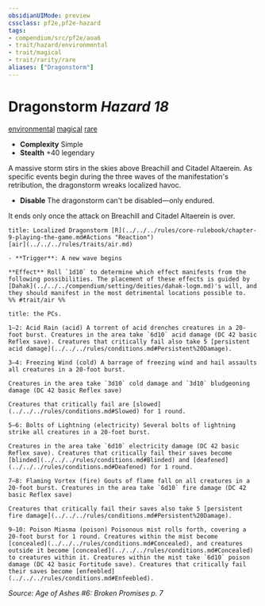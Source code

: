 ```yaml
---
obsidianUIMode: preview
cssclass: pf2e,pf2e-hazard
tags:
- compendium/src/pf2e/aoa6
- trait/hazard/environmental
- trait/magical
- trait/rarity/rare
aliases: ["Dragonstorm"]
---
```

# Dragonstorm *Hazard 18*  
[environmental](environmental.md)  [magical](magical.md)  [rare](rare.md)  

- **Complexity** Simple
- **Stealth** +40 legendary  

A massive storm stirs in the skies above Breachill and Citadel Altaerein. As specific events begin during the three waves of the manifestation's retribution, the dragonstorm wreaks localized havoc.

- **Disable** The dragonstorm can't be disabled—only endured.

It ends only once the attack on Breachill and Citadel Altaerein is over.  
     
```ad-embed-ability
title: Localized Dragonstorm [R](../../../rules/core-rulebook/chapter-9-playing-the-game.md#Actions "Reaction")
[air](../../../rules/traits/air.md)  

- **Trigger**: A new wave begins

**Effect** Roll `1d10` to determine which effect manifests from the following possibilities. The placement of these effects is guided by [Dahak](../../../compendium/setting/deities/dahak-logm.md)'s will, and they should manifest in the most detrimental locations possible to.  
%% #trait/air %%
```
```ad-embed-ability
title: the PCs.

1–2: Acid Rain (acid) A torrent of acid drenches creatures in a 20-foot burst. Creatures in the area take `6d10` acid damage (DC 42 basic Reflex save). Creatures that critically fail also take 5 [persistent acid damage](../../../rules/conditions.md#Persistent%20Damage).

3–4: Freezing Wind (cold) A barrage of freezing wind and hail assaults all creatures in a 20-foot burst.

Creatures in the area take `3d10` cold damage and `3d10` bludgeoning damage (DC 42 basic Reflex save)

Creatures that critically fail are [slowed](../../../rules/conditions.md#Slowed) for 1 round.

5–6: Bolts of Lightning (electricity) Several bolts of lightning strike all creatures in a 20-foot burst.

Creatures in the area take `6d10` electricity damage (DC 42 basic Reflex save). Creatures that critically fail their saves become [blinded](../../../rules/conditions.md#Blinded) and [deafened](../../../rules/conditions.md#Deafened) for 1 round.

7–8: Flaming Vortex (fire) Gouts of flame fall on all creatures in a 20-foot burst. Creatures in the area take `6d10` fire damage (DC 42 basic Reflex save)

Creatures that critically fail their saves also take 5 [persistent fire damage](../../../rules/conditions.md#Persistent%20Damage).

9–10: Poison Miasma (poison) Poisonous mist rolls forth, covering a 20-foot burst for 1 round. Creatures within the mist become [concealed](../../../rules/conditions.md#Concealed), and creatures outside it become [concealed](../../../rules/conditions.md#Concealed) to creatures within it. Creatures within the mist take `6d10` poison damage (DC 42 basic Fortitude save). Creatures that critically fail their saves become [enfeebled](../../../rules/conditions.md#Enfeebled).
```

*Source: Age of Ashes #6: Broken Promises p. 7*
